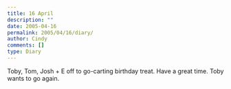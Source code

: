 ```yaml
---
title: 16 April
description: ""
date: 2005-04-16
permalink: 2005/04/16/diary/
author: Cindy
comments: []
type: Diary
---
```


Toby, Tom, Josh + E off to go-carting birthday treat. Have a great time. Toby wants to go again.
